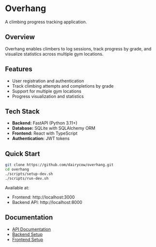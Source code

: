 # Overhang

A climbing progress tracking application.

## Overview

Overhang enables climbers to log sessions, track progress by grade, and visualize statistics across multiple gym locations.

## Features

- User registration and authentication
- Track climbing attempts and completions by grade
- Support for multiple gym locations
- Progress visualization and statistics

## Tech Stack

- **Backend:** FastAPI (Python 3.11+)
- **Database:** SQLite with SQLAlchemy ORM
- **Frontend:** React with TypeScript
- **Authentication:** JWT tokens

## Quick Start

```bash
git clone https://github.com/dairycow/overhang.git
cd overhang
./scripts/setup-dev.sh
./scripts/run-dev.sh
```

Available at:
- Frontend: http://localhost:3000
- Backend API: http://localhost:8000

## Documentation

- [API Documentation](docs/api.md)
- [Backend Setup](packages/backend/README.md)
- [Frontend Setup](packages/frontend/README.md)